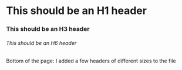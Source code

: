# This should be an H1 header
### This should be an H3 header
###### This should be an H6 header




















Bottom of the page: I added a few headers of different sizes to the file
